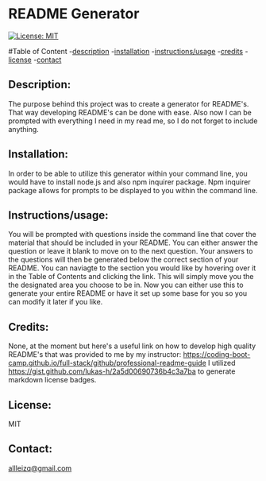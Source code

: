 # README Generator 
  
  [![License: MIT](https://img.shields.io/badge/License-MIT-yellow.svg)](https://opensource.org/licenses/MIT)

  #Table of Content
  -[description](#Description)
  -[installation](#Installation)
  -[instructions/usage](#Instructions/usage)
  -[credits](#Credits)
  -[license](#License)
  -[contact](#Contact)

  ## Description:
  The purpose behind this project was to create a generator for README's. That way developing README's can be done with ease. Also now I can be prompted with everything I need in my read me, so I do not forget to include anything. 

  ## Installation:
  In order to be able to utilize this generator within your command line, you would have to install node.js and also npm inquirer package. Npm inquirer package allows for prompts to be displayed to you within the command line. 

  ## Instructions/usage:
  You will be prompted with questions inside the command line that cover the material that should be included in your README. You can either answer the question or leave it blank to move on to the next question. Your answers to the questions will then be generated below the correct section of your README. You can naviagte to the section you would like by hovering over it in the Table of Contents and clicking the link. This will simply move you the the designated area you choose to be in. Now you can either use this to generate your entire README or have it set up some base for you so you can modify it later if you like. 

  ## Credits:
  None, at the moment but here's a useful link on how to develop high quality README's that was provided to me by my instructor:
  https://coding-boot-camp.github.io/full-stack/github/professional-readme-guide
  I utilized https://gist.github.com/lukas-h/2a5d00690736b4c3a7ba to generate markdown license badges.

 
  ## License:
  MIT 

  ## Contact:
  allleizq@gmail.com
